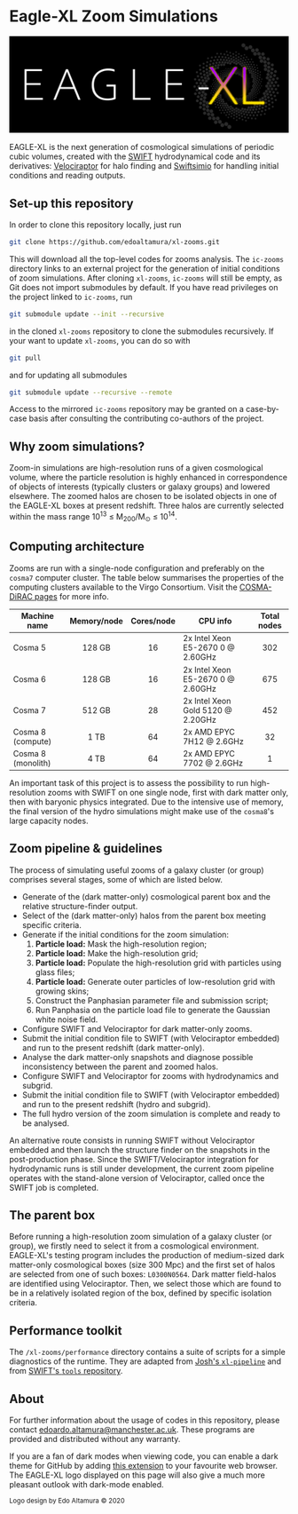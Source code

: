 Eagle-XL Zoom Simulations
==========
![EAGLE-XL Logo](img/xl-logo-dark1.png)

EAGLE-XL is the next generation of cosmological simulations of periodic cubic volumes, created with the [SWIFT](https://github.com/SWIFTSIM) 
hydrodynamical code and its derivatives: [Velociraptor](https://github.com/SWIFTSIM/velociraptor-python) for halo finding 
and [Swiftsimio](https://github.com/SWIFTSIM/swiftsimio) for handling initial conditions and reading outputs.

Set-up this repository
------------
In order to clone this repository locally, just run
```bash
git clone https://github.com/edoaltamura/xl-zooms.git
```
This will download all the top-level codes for zooms analysis. The `ic-zooms` directory links to an external project for the generation
of initial conditions of zoom simulations. After cloning `xl-zooms`, `ic-zooms` will still be empty, as Git does not import submodules
by default. If you have read privileges on the project linked to `ic-zooms`, run 
```bash
git submodule update --init --recursive
```
in the cloned `xl-zooms` repository to clone the submodules recursively. If your want to update `xl-zooms`, you can do so with
```bash
git pull
``` 
and for updating all submodules
```bash
git submodule update --recursive --remote
```
Access to the mirrored `ic-zooms` repository may be granted on a case-by-case basis after consulting the contributing co-authors of the project.

Why zoom simulations?
------------
Zoom-in simulations are high-resolution runs of a given cosmological volume, where the particle resolution is highly
enhanced in correspondence of objects of interests (typically clusters or galaxy groups) and lowered elsewhere.
The zoomed halos are chosen to be isolated objects in one of the EAGLE-XL boxes at present redshift. Three halos
are currently selected within the mass range   10<sup>13</sup> &leq; M<sub>200</sub>/M<sub>&odot;</sub> &leq; 10<sup>14</sup>.

Computing architecture
------------
Zooms are run with a single-node configuration and preferably on the `cosma7` computer cluster. The table below summarises
the properties of the computing clusters available to the Virgo Consortium. Visit the [COSMA-DiRAC pages](https://www.dur.ac.uk/icc/cosma/)
for more info. 

| Machine name       | Memory/node   | Cores/node  | CPU info                                       | Total nodes        |
| ------------------ |:-------------:|:-----------:| ---------------------------------------------- |:------------------:|
| Cosma 5            | 128 GB        |   16        |   2x Intel Xeon E5-2670 0 @ 2.60GHz            |   302              |
| Cosma 6            | 128 GB        |   16        |   2x Intel Xeon E5-2670 0 @ 2.60GHz            |   675              |
| Cosma 7            | 512 GB        |   28        |   2x Intel Xeon Gold 5120 @ 2.20GHz            |   452              |
| Cosma 8 (compute)  | 1 TB          |   64        |   2x AMD EPYC 7H12 @ 2.6GHz                    |   32               |
| Cosma 8 (monolith) | 4 TB          |   64        |   2x AMD EPYC 7702 @ 2.6GHz                    |   1                |

An important task of this project is to assess the possibility to run high-resolution zooms with SWIFT on one single node,
first with dark matter only, then with baryonic physics integrated. Due to the intensive use of memory, the final version
of the hydro simulations might make use of the `cosma8`'s large capacity nodes. 

Zoom pipeline \& guidelines
------------
The process of simulating useful zooms of a galaxy cluster (or group) comprises several stages, some of which are listed below.

- Generate of the (dark matter-only) cosmological parent box and the relative structure-finder output.
- Select of the (dark matter-only) halos from the parent box meeting specific criteria.
- Generate if the initial conditions for the zoom simulation:
    1. **Particle load:** Mask the high-resolution region;
    2. **Particle load:** Make the high-resolution grid;
    3. **Particle load:** Populate the high-resolution grid with particles using glass files;
    4. **Particle load:** Generate outer particles of low-resolution grid with growing skins;
    5. Construct the Panphasian parameter file and submission script;
    6. Run Panphasia on the particle load file to generate the Gaussian white noise field.
- Configure SWIFT and Velociraptor for dark matter-only zooms.
- Submit the initial condition file to SWIFT (with Velociraptor embedded) and run to the present redshift (dark matter-only).
- Analyse the dark matter-only snapshots and diagnose possible inconsistency between the parent and zoomed halos.
- Configure SWIFT and Velociraptor for zooms with hydrodynamics and subgrid.
- Submit the initial condition file to SWIFT (with Velociraptor embedded) and run to the present redshift (hydro and subgrid).
- The full hydro version of the zoom simulation is complete and ready to be analysed.

An alternative route consists in running SWIFT without Velociraptor embedded and then launch the structure finder on the snapshots
in the post-production phase. Since the SWIFT/Velociraptor integration for hydrodynamic runs is still under development, the current 
zoom pipeline operates with the stand-alone version of Velociraptor, called once the SWIFT job is completed.


The parent box
------------
Before running a high-resolution zoom simulation of a galaxy cluster (or group), we firstly need to select it from a cosmological environment.
EAGLE-XL's testing program includes the production of medium-sized dark matter-only cosmological boxes (size 300 Mpc) and the first set of
halos are selected from one of such boxes: `L0300N0564`.
Dark matter field-halos are identified using Velociraptor. Then, we select those which are found to be in a relatively isolated region of 
the box, defined by specific isolation criteria.

Performance toolkit
------------
The `/xl-zooms/performance` directory contains a suite of scripts for a simple diagnostics of the runtime. They are adapted from 
[Josh's `xl-pipeline`](https://github.com/JBorrow/xl-pipeline) and from [SWIFT's `tools` repository](https://github.com/SWIFTSIM/swiftsim/tree/master/tools). 

About
------------
For further information about the usage of codes in this repository, please contact [edoardo.altamura@manchester.ac.uk](mailto:edoardo.altamura@manchester.ac.uk).
These programs are provided and distributed without any warranty. 

If you are a fan of dark modes when viewing code, you can enable a dark theme for GitHub by adding [this extension](https://chrome.google.com/webstore/detail/github-dark-theme/odkdlljoangmamjilkamahebpkgpeacp) 
to your favourite web browser. The EAGLE-XL logo displayed on this page will also give a much more pleasant outlook with dark-mode enabled.

<sup>Logo design by Edo Altamura &copy; 2020</sup>